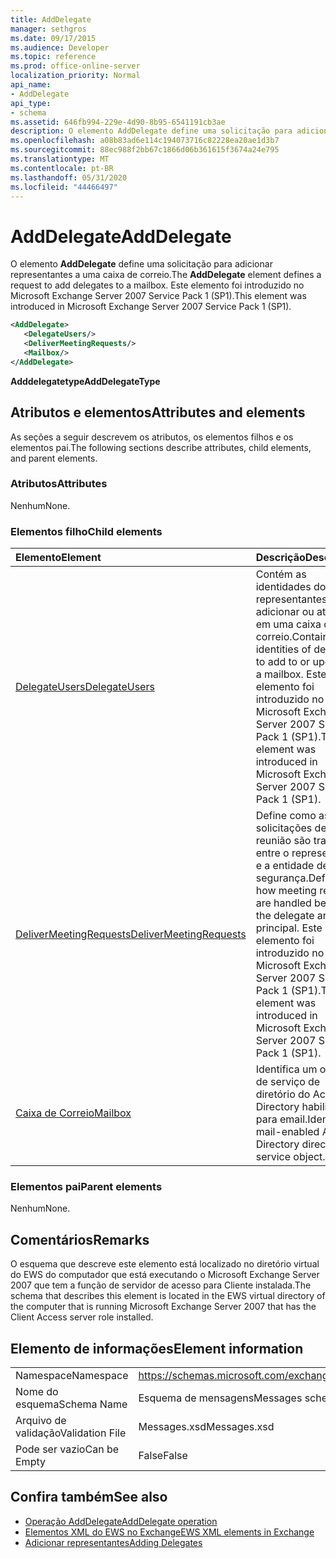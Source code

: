 ```yaml
---
title: AddDelegate
manager: sethgros
ms.date: 09/17/2015
ms.audience: Developer
ms.topic: reference
ms.prod: office-online-server
localization_priority: Normal
api_name:
- AddDelegate
api_type:
- schema
ms.assetid: 646fb994-229e-4d90-8b95-6541191cb3ae
description: O elemento AddDelegate define uma solicitação para adicionar representantes a uma caixa de correio. Este elemento foi introduzido no Microsoft Exchange Server 2007 Service Pack 1 (SP1).
ms.openlocfilehash: a08b83ad6e114c194073716c82228ea20ae1d3b7
ms.sourcegitcommit: 88ec988f2bb67c1866d06b361615f3674a24e795
ms.translationtype: MT
ms.contentlocale: pt-BR
ms.lasthandoff: 05/31/2020
ms.locfileid: "44466497"
---
```

# <a name="adddelegate"></a><span data-ttu-id="f557c-104">AddDelegate</span><span class="sxs-lookup"><span data-stu-id="f557c-104">AddDelegate</span></span>

<span data-ttu-id="f557c-105">O elemento **AddDelegate** define uma solicitação para adicionar representantes a uma caixa de correio.</span><span class="sxs-lookup"><span data-stu-id="f557c-105">The **AddDelegate** element defines a request to add delegates to a mailbox.</span></span> <span data-ttu-id="f557c-106">Este elemento foi introduzido no Microsoft Exchange Server 2007 Service Pack 1 (SP1).</span><span class="sxs-lookup"><span data-stu-id="f557c-106">This element was introduced in Microsoft Exchange Server 2007 Service Pack 1 (SP1).</span></span> 
  
```xml
<AddDelegate>
   <DelegateUsers/>
   <DeliverMeetingRequests/>
   <Mailbox/>
</AddDelegate>
```

 <span data-ttu-id="f557c-107">**Adddelegatetype**</span><span class="sxs-lookup"><span data-stu-id="f557c-107">**AddDelegateType**</span></span>
## <a name="attributes-and-elements"></a><span data-ttu-id="f557c-108">Atributos e elementos</span><span class="sxs-lookup"><span data-stu-id="f557c-108">Attributes and elements</span></span>

<span data-ttu-id="f557c-109">As seções a seguir descrevem os atributos, os elementos filhos e os elementos pai.</span><span class="sxs-lookup"><span data-stu-id="f557c-109">The following sections describe attributes, child elements, and parent elements.</span></span>
  
### <a name="attributes"></a><span data-ttu-id="f557c-110">Atributos</span><span class="sxs-lookup"><span data-stu-id="f557c-110">Attributes</span></span>

<span data-ttu-id="f557c-111">Nenhum</span><span class="sxs-lookup"><span data-stu-id="f557c-111">None.</span></span>
  
### <a name="child-elements"></a><span data-ttu-id="f557c-112">Elementos filho</span><span class="sxs-lookup"><span data-stu-id="f557c-112">Child elements</span></span>

|<span data-ttu-id="f557c-113">**Elemento**</span><span class="sxs-lookup"><span data-stu-id="f557c-113">**Element**</span></span>|<span data-ttu-id="f557c-114">**Descrição**</span><span class="sxs-lookup"><span data-stu-id="f557c-114">**Description**</span></span>|
|:-----|:-----|
|[<span data-ttu-id="f557c-115">DelegateUsers</span><span class="sxs-lookup"><span data-stu-id="f557c-115">DelegateUsers</span></span>](delegateusers.md) <br/> |<span data-ttu-id="f557c-116">Contém as identidades dos representantes para adicionar ou atualizar em uma caixa de correio.</span><span class="sxs-lookup"><span data-stu-id="f557c-116">Contains the identities of delegates to add to or update in a mailbox.</span></span> <span data-ttu-id="f557c-117">Este elemento foi introduzido no Microsoft Exchange Server 2007 Service Pack 1 (SP1).</span><span class="sxs-lookup"><span data-stu-id="f557c-117">This element was introduced in Microsoft Exchange Server 2007 Service Pack 1 (SP1).</span></span>  <br/> |
|[<span data-ttu-id="f557c-118">DeliverMeetingRequests</span><span class="sxs-lookup"><span data-stu-id="f557c-118">DeliverMeetingRequests</span></span>](delivermeetingrequests.md) <br/> |<span data-ttu-id="f557c-119">Define como as solicitações de reunião são tratadas entre o representante e a entidade de segurança.</span><span class="sxs-lookup"><span data-stu-id="f557c-119">Defines how meeting requests are handled between the delegate and the principal.</span></span> <span data-ttu-id="f557c-120">Este elemento foi introduzido no Microsoft Exchange Server 2007 Service Pack 1 (SP1).</span><span class="sxs-lookup"><span data-stu-id="f557c-120">This element was introduced in Microsoft Exchange Server 2007 Service Pack 1 (SP1).</span></span>  <br/> |
|[<span data-ttu-id="f557c-121">Caixa de Correio</span><span class="sxs-lookup"><span data-stu-id="f557c-121">Mailbox</span></span>](mailbox.md) <br/> |<span data-ttu-id="f557c-122">Identifica um objeto de serviço de diretório do Active Directory habilitado para email.</span><span class="sxs-lookup"><span data-stu-id="f557c-122">Identifies a mail-enabled Active Directory directory service object.</span></span>  <br/> |
   
### <a name="parent-elements"></a><span data-ttu-id="f557c-123">Elementos pai</span><span class="sxs-lookup"><span data-stu-id="f557c-123">Parent elements</span></span>

<span data-ttu-id="f557c-124">Nenhum</span><span class="sxs-lookup"><span data-stu-id="f557c-124">None.</span></span>
  
## <a name="remarks"></a><span data-ttu-id="f557c-125">Comentários</span><span class="sxs-lookup"><span data-stu-id="f557c-125">Remarks</span></span>

<span data-ttu-id="f557c-126">O esquema que descreve este elemento está localizado no diretório virtual do EWS do computador que está executando o Microsoft Exchange Server 2007 que tem a função de servidor de acesso para Cliente instalada.</span><span class="sxs-lookup"><span data-stu-id="f557c-126">The schema that describes this element is located in the EWS virtual directory of the computer that is running Microsoft Exchange Server 2007 that has the Client Access server role installed.</span></span>
  
## <a name="element-information"></a><span data-ttu-id="f557c-127">Elemento de informações</span><span class="sxs-lookup"><span data-stu-id="f557c-127">Element information</span></span>

|||
|:-----|:-----|
|<span data-ttu-id="f557c-128">Namespace</span><span class="sxs-lookup"><span data-stu-id="f557c-128">Namespace</span></span>  <br/> |https://schemas.microsoft.com/exchange/services/2006/messages  <br/> |
|<span data-ttu-id="f557c-129">Nome do esquema</span><span class="sxs-lookup"><span data-stu-id="f557c-129">Schema Name</span></span>  <br/> |<span data-ttu-id="f557c-130">Esquema de mensagens</span><span class="sxs-lookup"><span data-stu-id="f557c-130">Messages schema</span></span>  <br/> |
|<span data-ttu-id="f557c-131">Arquivo de validação</span><span class="sxs-lookup"><span data-stu-id="f557c-131">Validation File</span></span>  <br/> |<span data-ttu-id="f557c-132">Messages.xsd</span><span class="sxs-lookup"><span data-stu-id="f557c-132">Messages.xsd</span></span>  <br/> |
|<span data-ttu-id="f557c-133">Pode ser vazio</span><span class="sxs-lookup"><span data-stu-id="f557c-133">Can be Empty</span></span>  <br/> |<span data-ttu-id="f557c-134">False</span><span class="sxs-lookup"><span data-stu-id="f557c-134">False</span></span>  <br/> |
   
## <a name="see-also"></a><span data-ttu-id="f557c-135">Confira também</span><span class="sxs-lookup"><span data-stu-id="f557c-135">See also</span></span>

- [<span data-ttu-id="f557c-136">Operação AddDelegate</span><span class="sxs-lookup"><span data-stu-id="f557c-136">AddDelegate operation</span></span>](adddelegate-operation.md)
- [<span data-ttu-id="f557c-137">Elementos XML do EWS no Exchange</span><span class="sxs-lookup"><span data-stu-id="f557c-137">EWS XML elements in Exchange</span></span>](ews-xml-elements-in-exchange.md)
- [<span data-ttu-id="f557c-138">Adicionar representantes</span><span class="sxs-lookup"><span data-stu-id="f557c-138">Adding Delegates</span></span>](https://msdn.microsoft.com/library/3a744150-66a3-4a13-9433-793603ba5038%28Office.15%29.aspx)

